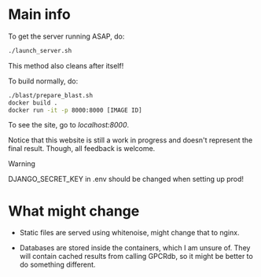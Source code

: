 # Main info

To get the server running ASAP, do:

```bash
./launch_server.sh
```
This method also cleans after itself!


To build normally, do:
```bash
./blast/prepare_blast.sh
docker build .
docker run -it -p 8000:8000 [IMAGE ID] 
```

To see the site, go to *localhost:8000*.

Notice that this website is still a work in progress and doesn't represent the final result. Though, all feedback is welcome.

> [!WARNING]  
> DJANGO_SECRET_KEY in .env should be changed when setting up prod!

# What might change

- Static files are served using whitenoise, might change that to nginx.

- Databases are stored inside the containers, which I am unsure of. They will contain cached results from calling GPCRdb, so it might be better to do something different.



